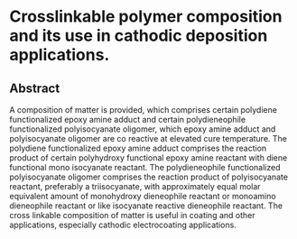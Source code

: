 # Crosslinkable polymer composition and its use in cathodic deposition applications.

## Abstract
A composition of matter is provided, which comprises certain polydiene functionalized epoxy amine adduct and certain polydieneophile functionalized polyisocyanate oligomer, which epoxy amine adduct and polyisocyanate oligomer are co reactive at elevated cure temperature. The polydiene functionalized epoxy amine adduct comprises the reaction product of certain polyhydroxy functional epoxy amine reactant with diene functional mono isocyanate reactant. The polydieneophile functionalized polyisocyanate oligomer comprises the reaction product of polyisocyanate reactant, preferably a triisocyanate, with approximately equal molar equivalent amount of monohydroxy dieneophile reactant or monoamino dieneophile reactant or like isocyanate reactive dieneophile reactant. The cross linkable composition of matter is useful in coating and other applications, especially cathodic electrocoating applications.